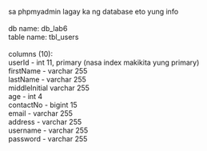 sa phpmyadmin lagay ka ng database eto yung info 
<br><br>
db name: db_lab6<br>
table name: tbl_users
<br>
<br>columns (10):
<br>userId - int 11, primary (nasa index makikita yung primary)
<br>firstName - varchar 255
<br>lastName - varchar 255
<br>middleInitial varchar 255
<br>age - int 4
<br>contactNo - bigint 15 
<br>email - varchar 255
<br>address - varchar 255
<br>username - varchar 255
<br>password - varchar 255
